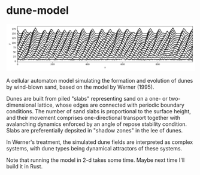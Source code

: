 # dune-model

![output](./dunes1d.png)

A cellular automaton model simulating the formation and evolution of dunes by wind-blown sand, based on the model by Werner (1995).

Dunes are built from piled "slabs" representing sand on a one- or two-dimensional lattice, whose edges are connected with periodic boundary conditions. The number of sand slabs is proportional to the surface height, and their movement comprises one-directional transport together with avalanching dynamics enforced by an angle of repose stability condition. Slabs are preferentially depsited in "shadow zones" in the lee of dunes.

In Werner's treatment, the simulated dune fields are interpreted as complex systems, with dune types being dynamical attractors of these systems.

Note that running the model in 2-d takes some time. Maybe next time I'll build it in Rust.
